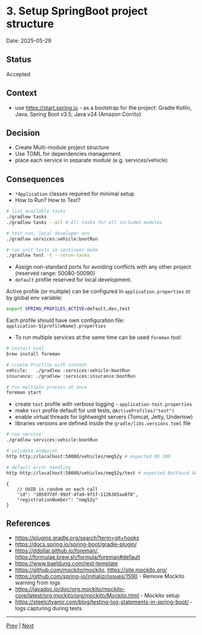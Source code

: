 # 3. Setup SpringBoot project structure

Date: 2025-05-29

## Status

Accepted

## Context

- use https://start.spring.io - as a bootstrap for the project: Gradle Kotlin, Java, Spring Boot v3.5, Java v24 (Amazon Corrito)

## Decision

- Create Multi-module project structure
- Use TOML for dependencies management
- place each service in separate module (e.g. services/vehicle)

## Consequences

- `*Application` classes required for minimal setup
- How to Run? How to Test?

```bash
# list available tasks
./gradlew tasks
./gradlew tasks --all # All tasks for all included modules

# test run, local developer env
./gradlew services:vehicle:bootRun

# run unit tests in continues mode
./gradlew test -t --rerun-tasks
```

- Assign non-standard ports for avoiding conflicts with any other project (reserved range: 50080-50090)
- `default` profile reserved for local development.

Active profile (or multiple) can be configured in `application.properties` or by global env variable:

```bash
export SPRING_PROFILES_ACTIVE=default,dev,test
```

Each profile should have own configuration file: `application-${profileName}.properties`

- To run multiple services at the same time can be used `foreman` tool:

```bash
# install tool
brew install foreman

# create Procfile with content
vehicle:   ./gradlew :services:vehicle:bootRun
insurance: ./gradlew :services:insurance:bootRun

# run multiple process at once
foreman start
```

- create `test` profile with verbose logging - `application-test.properties`
- make `test` profile default for unit tests, `@ActiveProfiles("test")`
- enable virtual threads for lightweight servers (Tomcat, Jetty, Undertow)
- libraries versions are defined inside the `gradle/libs.versions.toml` file

```bash
# run service
./gradlew services:vehicle:bootRun

# validate endpoint
http http://localhost:50080/vehicles/nmg52y # expected OK 200

# default error handling
http http://localhost:50080/vehicles/nmg52y/test # expected NotFound 404
```

```jsonc
{
    // UUID is random on each call
    "id": "385977df-99df-4fa9-9f1f-1126365aa8f8",
    "registrationNumber": "nmg52y"
}
```

## References

- https://plugins.gradle.org/search?term=git+hooks
- https://docs.spring.io/spring-boot/gradle-plugin/
- https://ddollar.github.io/foreman/, https://formulae.brew.sh/formula/foreman#default
- https://www.baeldung.com/rest-template
- https://github.com/mockito/mockito, https://site.mockito.org/
- https://github.com/spring-io/initializr/issues/1590 - Remove Mockito warning from logs
- https://javadoc.io/doc/org.mockito/mockito-core/latest/org.mockito/org/mockito/Mockito.html - Mockito setup
- https://steelcityamir.com/blog/testing-log-statements-in-spring-boot/ - logs capturing during tests

---

[Prev](./0002-configure-java-version.md) | [Next](./0004-healthcheck-for-services.md)
